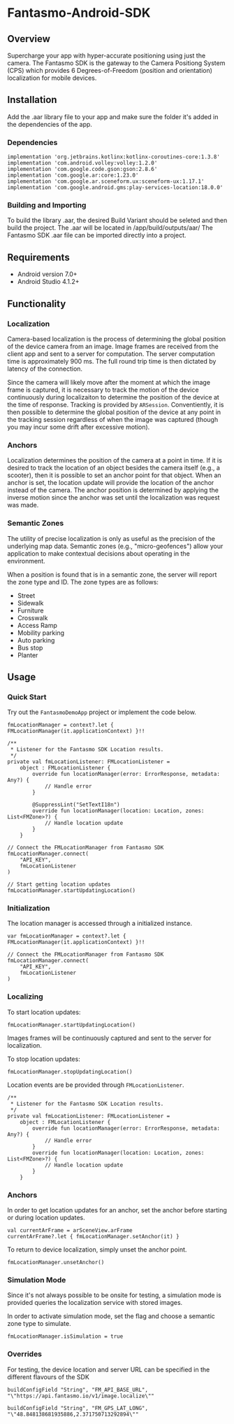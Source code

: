 # Fantasmo-Android-SDK

## Overview

Supercharge your app with hyper-accurate positioning using just the camera. The Fantasmo SDK is the gateway to the Camera Positiong System (CPS) which provides 6 Degrees-of-Freedom (position and orientation) localization for mobile devices.

## Installation

Add the .aar library file to your app and make sure the folder it's added in the dependencies of the app.
  
### Dependencies

    implementation 'org.jetbrains.kotlinx:kotlinx-coroutines-core:1.3.8'
    implementation 'com.android.volley:volley:1.2.0'
    implementation 'com.google.code.gson:gson:2.8.6'
    implementation 'com.google.ar:core:1.23.0'
    implementation 'com.google.ar.sceneform.ux:sceneform-ux:1.17.1'
    implementation 'com.google.android.gms:play-services-location:18.0.0'

### Building and Importing

To build the library .aar, the desired Build Variant should be seleted and then build the project. The .aar will be located in /app/build/outputs/aar/
The Fantasmo SDK .aar file can be imported directly into a project.

## Requirements

- Android version 7.0+
- Android Studio 4.1.2+

## Functionality

### Localization

Camera-based localization is the process of determining the global position of the device camera from an image. Image frames are received from the client app and sent to a server for computation. The server computation time is approximately 900 ms. The full round trip time is then dictated by latency of the connection.

Since the camera will likely move after the moment at which the image frame is captured, it is necessary to track the motion of the device continuously during localizaiton to determine the position of the device at the time of response. Tracking is provided by `ARSession`. Conventiently, it is then possible to determine the global position of the device at any point in the tracking session regardless of when the image was captured (though you may incur some drift after excessive motion).

### Anchors

Localization determines the position of the camera at a point in time. If it is desired to track the location of an object besides the camera itself (e.g., a scooter), then it is possible to set an anchor point for that object. When an anchor is set, the location update will provide the location of the anchor instead of the camera. The anchor position is determined by applying the inverse motion since the anchor was set until the localization was request was made. 

### Semantic Zones

The utility of precise localization is only as useful as the precision of the underlying map data. Semantic zones (e.g., "micro-geofences") allow your application to make contextual decisions about operating in the environment. 

When a position is found that is in a semantic zone, the server will report the zone type and ID. The zone types are as follows:

+ Street
+ Sidewalk
+ Furniture
+ Crosswalk
+ Access Ramp
+ Mobility parking
+ Auto parking
+ Bus stop
+ Planter


## Usage

### Quick Start 

Try out the `FantasmoDemoApp` project or implement the code below. 

    fmLocationManager = context?.let { FMLocationManager(it.applicationContext) }!!
    
    /**
     * Listener for the Fantasmo SDK Location results.
     */
    private val fmLocationListener: FMLocationListener =
        object : FMLocationListener {
            override fun locationManager(error: ErrorResponse, metadata: Any?) {
                // Handle error
            }

            @SuppressLint("SetTextI18n")
            override fun locationManager(location: Location, zones: List<FMZone>?) {
                // Handle location update
            }
        }
    
    // Connect the FMLocationManager from Fantasmo SDK
    fmLocationManager.connect(
        "API_KEY",
        fmLocationListener
    )

    // Start getting location updates
    fmLocationManager.startUpdatingLocation()
    
### Initialization

The location manager is accessed through a initialized instance.  

    var fmLocationManager = context?.let { FMLocationManager(it.applicationContext) }!!
    
    // Connect the FMLocationManager from Fantasmo SDK
    fmLocationManager.connect(
        "API_KEY",
        fmLocationListener
    )
    
### Localizing 

To start location updates:

    fmLocationManager.startUpdatingLocation()

Images frames will be continuously captured and sent to the server for localization. 

To stop location updates:

    fmLocationManager.stopUpdatingLocation()

Location events are be provided through `FMLocationListener`.

    /**
     * Listener for the Fantasmo SDK Location results.
     */
    private val fmLocationListener: FMLocationListener =
        object : FMLocationListener {
            override fun locationManager(error: ErrorResponse, metadata: Any?) {
                // Handle error
            }
            override fun locationManager(location: Location, zones: List<FMZone>?) {
                // Handle location update
            }
        }

### Anchors

In order to get location updates for an anchor, set the anchor before
starting or during location updates. 

    val currentArFrame = arSceneView.arFrame
    currentArFrame?.let { fmLocationManager.setAnchor(it) }

To return to device localization, simply unset the anchor point. 

    fmLocationManager.unsetAnchor()

### Simulation Mode

Since it's not always possible to be onsite for testing, a simulation mode is provided
queries the localization service with stored images. 

In order to activate simulation mode, set the flag and choose a semantic zone type to simulate. 

    fmLocationManager.isSimulation = true
    
### Overrides

For testing, the device location and server URL can be specified in the different flavours of the SDK

    buildConfigField "String", "FM_API_BASE_URL", "\"https://api.fantasmo.io/v1/image.localize\""
    
    buildConfigField "String", "FM_GPS_LAT_LONG", "\"48.848138681935886,2.371750713292894\""

